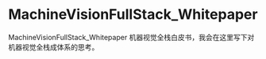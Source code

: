 # MachineVisionFullStack_Whitepaper
MachineVisionFullStack_Whitepaper 机器视觉全栈白皮书，我会在这里写下对机器视觉全栈成体系的思考。
